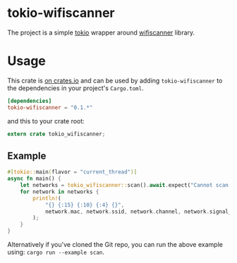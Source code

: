 # tokio-wifiscanner

The project is a simple [tokio](https://tokio.rs) wrapper around [wifiscanner](https://github.com/booyaa/wifiscanner) library.

# Usage

This crate is [on crates.io](https://crates.io/crates/tokio-wifiscanner) and can be
used by adding `tokio-wifiscanner` to the dependencies in your project's `Cargo.toml`.

```toml
[dependencies]
tokio-wifiscanner = "0.1.*"
```

and this to your crate root:

```rust
extern crate tokio_wifiscanner;
```

## Example

```rust
#[tokio::main(flavor = "current_thread")]
async fn main() {
    let networks = tokio_wifiscanner::scan().await.expect("Cannot scan network");
    for network in networks {
        println!(
            "{} {:15} {:10} {:4} {}",
            network.mac, network.ssid, network.channel, network.signal_level, network.security
        );
    }
}
 ```

Alternatively if you've cloned the Git repo, you can run the above example
using: `cargo run --example scan`.
